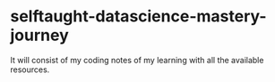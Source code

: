 # selftaught-datascience-mastery-journey
It will consist of my coding notes of my learning with all the available resources.
